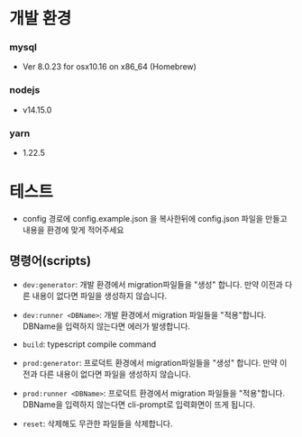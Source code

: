 # 개발 환경

### mysql

  - Ver 8.0.23 for osx10.16 on x86_64 (Homebrew)  
### nodejs 
  - v14.15.0


### yarn
 - 1.22.5


# 테스트
 - config 경로에 config.example.json 을 복사한뒤에 config.json 파일을 만들고 내용을 환경에 맞게 적어주세요
  

 ## 명령어(scripts)

  - `dev:generator`: 개발 환경에서 migration파일들을 "생성" 합니다. 만약 이전과 다른 내용이 없다면 파일을 생성하지 않습니다.
  
  - `dev:runner <DBName>`: 개발 환경에서 migration 파일들을 "적용"합니다. DBName을 입력하지 않는다면 에러가 발생합니다.

  - `build`: typescript compile command
  - `prod:generator`: 프로덕트 환경에서 migration파일들을 "생성" 합니다. 만약 이전과 다른 내용이 없다면 파일을 생성하지 않습니다.
  - `prod:runner <DBName>`: 프로덕트 환경에서 migration 파일들을 "적용"합니다. DBName을 입력하지 않는다면 cli-prompt로 입력화면이 뜨게 됩니다.


-  `reset`: 삭제해도 무관한 파일들을 삭제합니다.
 
